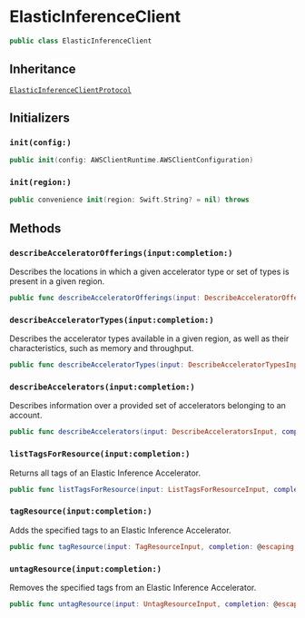 # ElasticInferenceClient

``` swift
public class ElasticInferenceClient 
```

## Inheritance

[`ElasticInferenceClientProtocol`](/aws-sdk-swift/reference/0.x/AWSElasticInference/ElasticInferenceClientProtocol)

## Initializers

### `init(config:)`

``` swift
public init(config: AWSClientRuntime.AWSClientConfiguration) 
```

### `init(region:)`

``` swift
public convenience init(region: Swift.String? = nil) throws 
```

## Methods

### `describeAcceleratorOfferings(input:completion:)`

Describes the locations in which a given accelerator type or set of types is present in a given region.

``` swift
public func describeAcceleratorOfferings(input: DescribeAcceleratorOfferingsInput, completion: @escaping (ClientRuntime.SdkResult<DescribeAcceleratorOfferingsOutputResponse, DescribeAcceleratorOfferingsOutputError>) -> Void)
```

### `describeAcceleratorTypes(input:completion:)`

Describes the accelerator types available in a given region, as well as their characteristics, such as memory and throughput.

``` swift
public func describeAcceleratorTypes(input: DescribeAcceleratorTypesInput, completion: @escaping (ClientRuntime.SdkResult<DescribeAcceleratorTypesOutputResponse, DescribeAcceleratorTypesOutputError>) -> Void)
```

### `describeAccelerators(input:completion:)`

Describes information over a provided set of accelerators belonging to an account.

``` swift
public func describeAccelerators(input: DescribeAcceleratorsInput, completion: @escaping (ClientRuntime.SdkResult<DescribeAcceleratorsOutputResponse, DescribeAcceleratorsOutputError>) -> Void)
```

### `listTagsForResource(input:completion:)`

Returns all tags of an Elastic Inference Accelerator.

``` swift
public func listTagsForResource(input: ListTagsForResourceInput, completion: @escaping (ClientRuntime.SdkResult<ListTagsForResourceOutputResponse, ListTagsForResourceOutputError>) -> Void)
```

### `tagResource(input:completion:)`

Adds the specified tags to an Elastic Inference Accelerator.

``` swift
public func tagResource(input: TagResourceInput, completion: @escaping (ClientRuntime.SdkResult<TagResourceOutputResponse, TagResourceOutputError>) -> Void)
```

### `untagResource(input:completion:)`

Removes the specified tags from an Elastic Inference Accelerator.

``` swift
public func untagResource(input: UntagResourceInput, completion: @escaping (ClientRuntime.SdkResult<UntagResourceOutputResponse, UntagResourceOutputError>) -> Void)
```
